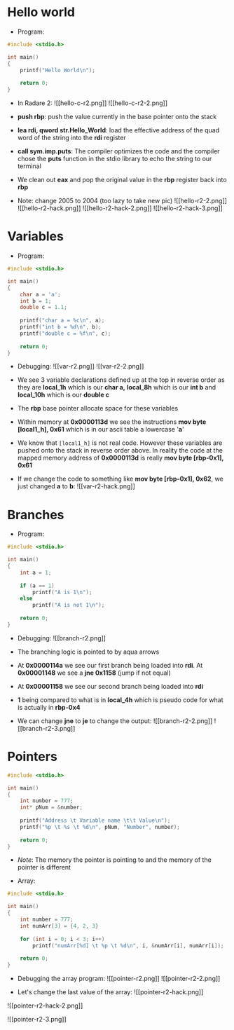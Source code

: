 # Hello world
- Program:
```c
#include <stdio.h>

int main()
{
	printf("Hello World\n");
	
	return 0;
}
```

- In Radare 2:
![[hello-c-r2.png]]
![[hello-c-r2-2.png]]

- **push rbp**: push the value currently in the base pointer onto the stack
- **lea rdi, qword str.Hello_World**: load the effective address of the quad word of the string into the **rdi** register
- **call sym.imp.puts**: The compiler optimizes the code and the compiler chose the **puts** function in the stdio library to echo the string to our terminal
- We clean out **eax** and pop the original value in the **rbp** register back into **rbp**

- Note: change 2005 to 2004 (too lazy to take new pic)
![[hello-r2-2.png]]
![[hello-r2-hack.png]]
![[hello-r2-hack-2.png]]
![[hello-r2-hack-3.png]]

# Variables
- Program:
```c
#include <stdio.h>

int main()
{
	char a = 'a';
	int b = 1;
	double c = 1.1;
	
	printf("char a = %c\n", a);
	printf("int b = %d\n", b);
	printf("double c = %f\n", c);
	
	return 0;
}
```

- Debugging:
![[var-r2.png]]
![[var-r2-2.png]]

- We see 3 variable declarations defined up at the top in reverse order as they are **local_1h** which is our **char a,** **local_8h** which is our **int b** and **local_10h** which is our **double c**
- The **rbp** base pointer allocate space for these variables

- Within memory at **0x0000113d** we see the instructions **mov byte [local1_h], 0x61** which is in our ascii table a lowercase '**a**'
- We know that `[local1_h]` is not real code. However these variables are pushed onto the stack in reverse order above. In reality the code at the mapped memory address of **0x0000113d**  is really **mov byte [rbp-0x1], 0x61**
- If we change the code to something like **mov byte [rbp-0x1], 0x62**, we just changed **a** to **b**:
![[var-r2-hack.png]]

# Branches
- Program:
```c
#include <stdio.h>

int main()
{
	int a = 1;
	
	if (a == 1)
		printf("A is 1\n");
	else
		printf("A is not 1\n");
	
	return 0;
}
```

- Debugging:
![[branch-r2.png]]

- The branching logic is pointed to by aqua arrows
- At **0x0000114a** we see our first branch being loaded into **rdi**. At **0x00001148** we see a **jne 0x1158** (jump if not equal)
- At **0x00001158** we see our second branch being loaded into **rdi**
- **1** being compared to what is in **local_4h** which is pseudo code for what is actually in **rbp-0x4**

- We can change **jne** to **je** to change the output:
![[branch-r2-2.png]]
![[branch-r2-3.png]]

# Pointers
```c
#include <stdio.h>

int main()
{
	int number = 777;
	int* pNum = &number;
	
	printf("Address \t Variable name \t\t Value\n");
	printf("%p \t %s \t %d\n", pNum, "Number", number);
	
	return 0;
}
```
- *Note*: The memory the pointer is pointing to and the memory of the pointer is different

- Array:
```c
#include <stdio.h>

int main()
{
	int number = 777;
	int numArr[3] = {4, 2, 3}
	
	for (int i = 0; i < 3; i++)
		printf("numArr[%d] \t %p \t %d\n", i, &numArr[i], numArr[i]);
	
	return 0;
}
```

- Debugging the array program: 
![[pointer-r2.png]]
![[pointer-r2-2.png]]

- Let's change the last value of the array: 
![[pointer-r2-hack.png]]

![[pointer-r2-hack-2.png]]

![[pointer-r2-3.png]]
